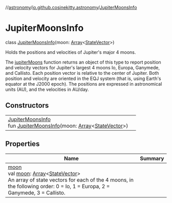 //[astronomy](../../../index.md)/[io.github.cosinekitty.astronomy](../index.md)/[JupiterMoonsInfo](index.md)

# JupiterMoonsInfo

class [JupiterMoonsInfo](index.md)(moon: [Array](https://kotlinlang.org/api/latest/jvm/stdlib/kotlin/-array/index.html)&lt;[StateVector](../-state-vector/index.md)&gt;)

Holds the positions and velocities of Jupiter's major 4 moons.

The [jupiterMoons](../jupiter-moons.md) function returns an object of this type to report position and velocity vectors for Jupiter's largest 4 moons Io, Europa, Ganymede, and Callisto. Each position vector is relative to the center of Jupiter. Both position and velocity are oriented in the EQJ system (that is, using Earth's equator at the J2000 epoch). The positions are expressed in astronomical units (AU), and the velocities in AU/day.

## Constructors

| | |
|---|---|
| [JupiterMoonsInfo](-jupiter-moons-info.md)<br>fun [JupiterMoonsInfo](-jupiter-moons-info.md)(moon: [Array](https://kotlinlang.org/api/latest/jvm/stdlib/kotlin/-array/index.html)&lt;[StateVector](../-state-vector/index.md)&gt;) |

## Properties

| Name | Summary |
|---|---|
| [moon](moon.md)<br>val [moon](moon.md): [Array](https://kotlinlang.org/api/latest/jvm/stdlib/kotlin/-array/index.html)&lt;[StateVector](../-state-vector/index.md)&gt;<br>An array of state vectors for each of the 4 moons, in the following order: 0 = Io, 1 = Europa, 2 = Ganymede, 3 = Callisto. |
